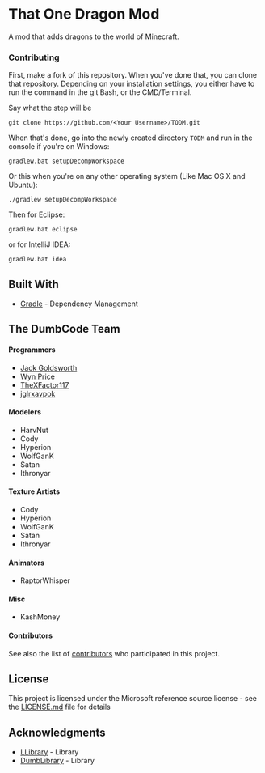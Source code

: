 # That One Dragon Mod

A mod that adds dragons to the world of Minecraft.

### Contributing

First, make a fork of this repository. When you've done that, you can clone that repository. Depending on your installation settings, you either have to run the command in the git Bash, or the CMD/Terminal.

Say what the step will be

```
git clone https://github.com/<Your Username>/TODM.git
```

When that's done, go into the newly created directory `TODM` and run in the console if you're on Windows:
```
gradlew.bat setupDecompWorkspace
```
Or this when you're on any other operating system (Like Mac OS X and Ubuntu):
```
./gradlew setupDecompWorkspace
```

Then for Eclipse:
```
gradlew.bat eclipse
```

or for IntelliJ IDEA:
```
gradlew.bat idea
```

## Built With

* [Gradle](https://gradle.org/) - Dependency Management

## The DumbCode Team

#### Programmers
* [Jack Goldsworth](https://github.com/JackGoldsworth)
* [Wyn Price](https://github.com/Wyn-Price)
* [TheXFactor117](https://github.com/TheXFactor117)
* [jglrxavpok](https://github.com/jglrxavpok)

#### Modelers
* HarvNut
* Cody
* Hyperion
* WolfGanK
* Satan
* Ithronyar

#### Texture Artists
* Cody
* Hyperion
* WolfGanK
* Satan
* Ithronyar

#### Animators
* RaptorWhisper

#### Misc
* KashMoney

#### Contributors

See also the list of [contributors](https://github.com/dumb-code/todm/contributors) who participated in this project.

## License

This project is licensed under the Microsoft reference source license - see the [LICENSE.md](LICENSE.md) file for details

## Acknowledgments

* [LLibrary](https://minecraft.curseforge.com/projects/llibrary) - Library
* [DumbLibrary](https://minecraft.curseforge.com/projects/dumb-library) - Library
